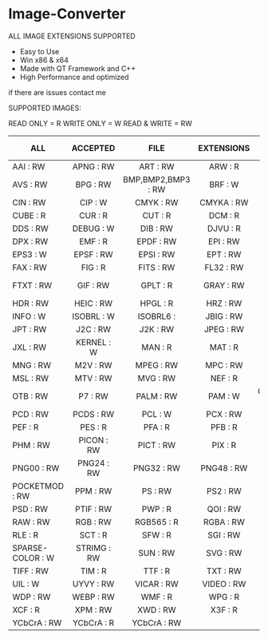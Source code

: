 # Image-Converter

ALL IMAGE EXTENSIONS SUPPORTED

- Easy to Use
- Win x86 & x64
- Made with QT Framework and C++
- High Performance and optimized



if there are issues contact me



SUPPORTED IMAGES:

READ ONLY = R
WRITE ONLY = W
READ & WRITE = RW




| ALL       | ACCEPTED          | FILE  | EXTENSIONS  | BY R/W/RW   |
| ------------- |:-------------:| :-----:|:-------------:|-------------:|
AAI : RW|APNG : RW|ART : RW|ARW : R|AVI : R|AVIF : RW
AVS : RW|BPG : RW|BMP,BMP2,BMP3 : RW|BRF : W|CALS : R|CGM : R
CIN : RW|CIP : W|CMYK : RW|CMYKA : RW|CR2 : R|CRW : R
CUBE : R|CUR : R|CUT : R|DCM : R|DCR : R|DCX : RW
DDS : RW|DEBUG : W|DIB : RW|DJVU : R|DNG : R|DOT : R
DPX : RW|EMF : R|EPDF : RW|EPI : RW|EPS : RW|EPS2 : W
EPS3 : W|EPSF : RW|EPSI : RW|EPT : RW|EXR : RW|FARBFELD : RW
FAX : RW|FIG : R|FITS : RW|FL32 : RW|FLIF : RW|FPX : RW
FTXT : RW|GIF : RW|GPLT : R|GRAY : RW|GRAYA : RW|HDR : RW
HDR : RW|HEIC : RW|HPGL : R|HRZ : RW|HTML : RW|ICO : R
INFO : W|ISOBRL : W|ISOBRL6 :|JBIG : RW|JNG : RW|JP2 : RW
JPT : RW|J2C : RW|J2K : RW|JPEG : RW|JXR : RW|JSON : W
JXL : RW|KERNEL : W|MAN : R|MAT : R|MIFF : RW|MONO : RW
MNG : RW|M2V : RW|MPEG : RW|MPC : RW|MPR : RW|MRW : R
MSL : RW|MTV : RW|MVG : RW|NEF : R|ORF : R|ORA : R
OTB : RW|P7 : RW|PALM : RW|PAM : W|CLIPBOARD : RW|PBM : RW
PCD : RW|PCDS : RW|PCL : W|PCX : RW|PDB : RW|PDF : RW
PEF : R| PES : R|PFA : R|PFB : R|PFM : RW|PGM : RW
PHM : RW|PICON : RW|PICT : RW|PIX : R|PNG : RW|PNG8 : RW
PNG00 : RW|PNG24 : RW|PNG32 : RW|PNG48 : RW|PNG64 : RW|PNM : RW
POCKETMOD : RW|PPM : RW|PS : RW|PS2 : RW|PS3 : RW|PSB : RW
PSD : RW|PTIF : RW|PWP : R|QOI : RW|RAD : R|RAF : R
RAW : RW|RGB : RW|RGB565 : R|RGBA : RW|RGF : RW|RLA : R
RLE : R| SCT : R|SFW : R|SGI : RW|SHTML : W|SID, : MrSID
SPARSE-COLOR : W|STRIMG : RW|SUN : RW|SVG : RW|TEXT : R|TGA : RW
TIFF : RW|TIM : R|TTF : R|TXT : RW|UBRL : W|UBRL6 : W
UIL : W| UYVY : RW|VICAR : RW|VIDEO : RW|VIFF : RW|WBMP : RW
WDP : RW|WEBP : RW|WMF : R|WPG : R|X : RW| XBM : RW
XCF : R| XPM : RW|XWD : RW|X3F : R|YAML : W|YCbCr : RW
YCbCrA : RW|YCbCrA : R|YCbCrA : RW|

